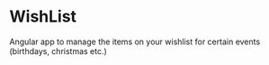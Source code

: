 # WishList
Angular app to manage the items on your wishlist for certain events (birthdays, christmas etc.)
